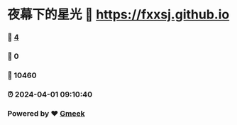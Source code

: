 # 夜幕下的星光 :link: https://fxxsj.github.io 
### :page_facing_up: [4](https://fxxsj.github.io/tag.html) 
### :speech_balloon: 0 
### :hibiscus: 10460 
### :alarm_clock: 2024-04-01 09:10:40 
### Powered by :heart: [Gmeek](https://github.com/Meekdai/Gmeek)
